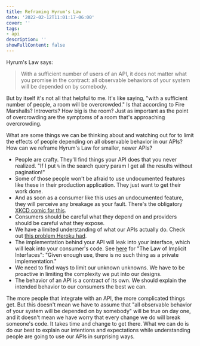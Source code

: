 ```yaml
---
title: Reframing Hyrum's Law
date: '2022-02-12T11:01:17-06:00'
cover: ''
tags:
- api
description: ''
showFullContent: false
---
```


Hyrum's Law says:

> With a sufficient number of users of an API, it does not matter what you promise in the contract: all observable behaviors of your system will be depended on by somebody.

But by itself it's not all that helpful to me. It's like saying, "with a sufficient number of people, a room will be overcrowded." Is that according to Fire Marshalls? Introverts? How big is the room? Just as important as the point of overcrowding are the symptoms of a room that's approaching overcrowding.

What are some things we can be thinking about and watching out for to limit the effects of people depending on all observable behavior in our APIs? How can we reframe Hyrum's Law for smaller, newer APIs?

* People are crafty. They'll find things your API does that you never realized. "If I put `%` in the search query param I get all the results without pagination!"
* Some of those people won't be afraid to use undocumented features like these in their production application. They just want to get their work done.
* And as soon as a consumer like this uses an undocumented feature, they will perceive any breakage as your fault. There's the obligatory [XKCD comic for this](https://xkcd.com/1172/).
* Consumers should be careful what they depend on and providers should be careful what they expose.
* We have a limited understanding of what our APIs actually do. Check out [this problem Heroku had](https://blog.heroku.com/json-schema-document-debug-apis).
* The implementation behind your API will leak into your interface, which will leak into your consumer's code. See [here](https://www.hyrumslaw.com/) for "The Law of Implicit Interfaces": "Given enough use, there is no such thing as a private implementation."
* We need to find ways to limit our unknown unknowns. We have to be proactive in limiting the complexity we put into our designs.
* The behavior of an API is a contract of its own. We should explain the intended behavior to our consumers the best we can.

The more people that integrate with an API, the more complicated things get. But this doesn't mean we have to assume that "all observable behavior of your system will be depended on by somebody" will be true on day one, and it doesn't mean we have worry that every change we do will break someone's code. It takes time and change to get there. What we can do is do our best to explain our intentions and expectations while understanding people are going to use our APIs in surprising ways.
